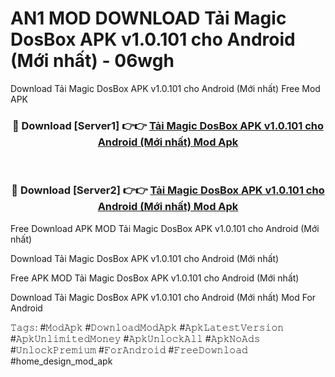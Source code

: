 # AN1 MOD DOWNLOAD Tải Magic DosBox APK v1.0.101 cho Android (Mới nhất) - 06wgh
Download Tải Magic DosBox APK v1.0.101 cho Android (Mới nhất) Free Mod APK

<div align="center">
<h3>🔴 Download [Server1] 👉👉 <a href="https://apk-comot.site?title=Tải_Magic_DosBox_APK_v1.0.101_cho_Android_(Mới_nhất)">Tải Magic DosBox APK v1.0.101 cho Android (Mới nhất) Mod Apk</a></h3><br>

<h3>🔴 Download [Server2] 👉👉 <a href="https://apk-comot.site?title=Tải_Magic_DosBox_APK_v1.0.101_cho_Android_(Mới_nhất)">Tải Magic DosBox APK v1.0.101 cho Android (Mới nhất) Mod Apk</a></h3>
</div>


Free Download APK MOD Tải Magic DosBox APK v1.0.101 cho Android (Mới nhất)

Download Tải Magic DosBox APK v1.0.101 cho Android (Mới nhất) 

Free APK MOD Tải Magic DosBox APK v1.0.101 cho Android (Mới nhất) 

Download Tải Magic DosBox APK v1.0.101 cho Android (Mới nhất) Mod For Android

𝚃𝚊𝚐𝚜: #𝙼𝚘𝚍𝙰𝚙𝚔 #𝙳𝚘𝚠𝚗𝚕𝚘𝚊𝚍𝙼𝚘𝚍𝙰𝚙𝚔 #𝙰𝚙𝚔𝙻𝚊𝚝𝚎𝚜𝚝𝚅𝚎𝚛𝚜𝚒𝚘𝚗 #𝙰𝚙𝚔𝚄𝚗𝚕𝚒𝚖𝚒𝚝𝚎𝚍𝙼𝚘𝚗𝚎𝚢 #𝙰𝚙𝚔𝚄𝚗𝚕𝚘𝚌𝚔𝙰𝚕𝚕 #𝙰𝚙𝚔𝙽𝚘𝙰𝚍𝚜 #𝚄𝚗𝚕𝚘𝚌𝚔𝙿𝚛𝚎𝚖𝚒𝚞𝚖 #𝙵𝚘𝚛𝙰𝚗𝚍𝚛𝚘𝚒𝚍 #𝙵𝚛𝚎𝚎𝙳𝚘𝚠𝚗𝚕𝚘𝚊𝚍 #home_design_mod_apk